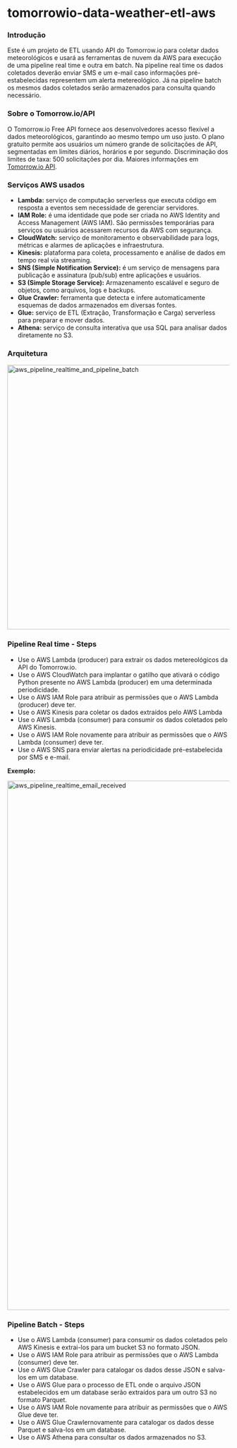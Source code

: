 # tomorrowio-data-weather-etl-aws

### Introdução

Este é um projeto de ETL usando API do Tomorrow.io para coletar dados meteorológicos e usará as ferramentas de nuvem da AWS para execução de uma pipeline real time e outra em batch. Na pipeline real time os dados coletados deverão enviar SMS e um e-mail caso informações pré-estabelecidas representem um alerta metereológico. Já na pipeline batch os mesmos dados coletados serão armazenados para consulta quando necessário. 

### Sobre o Tomorrow.io/API

O Tomorrow.io Free API fornece aos desenvolvedores acesso flexível a dados meteorológicos, garantindo ao mesmo tempo um uso justo. O plano gratuíto permite aos usuários um número grande de solicitações de API, segmentadas em limites diários, horários e por segundo. Discriminação dos limites de taxa: 500 solicitações por dia. Maiores informações em [Tomorrow.io API](https://docs.tomorrow.io/reference/welcome).

### Serviços AWS usados

- **Lambda:** serviço de computação serverless que executa código em resposta a eventos sem necessidade de gerenciar servidores.
- **IAM Role:** é uma identidade que pode ser criada no AWS Identity and Access Management (AWS IAM). São permissões temporárias para serviços ou usuários acessarem recursos da AWS com segurança.
- **CloudWatch:** serviço de monitoramento e observabilidade para logs, métricas e alarmes de aplicações e infraestrutura.
- **Kinesis:** plataforma para coleta, processamento e análise de dados em tempo real via streaming.
- **SNS (Simple Notification Service):** é um serviço de mensagens para publicação e assinatura (pub/sub) entre aplicações e usuários.
- **S3 (Simple Storage Service):** Armazenamento escalável e seguro de objetos, como arquivos, logs e backups.
- **Glue Crawler:** ferramenta que detecta e infere automaticamente esquemas de dados armazenados em diversas fontes.
- **Glue:** serviço de ETL (Extração, Transformação e Carga) serverless para preparar e mover dados.
- **Athena:** serviço de consulta interativa que usa SQL para analisar dados diretamente no S3.

### Arquitetura

<img width="600" alt="aws_pipeline_realtime_and_pipeline_batch" src="https://github.com/marcelodutra7/my-repository/blob/b64ad6cdd64dc31407b729a4d39a02d35d09e0e9/images/aws_pipeline_realtime_and_pipeline_batch.png">

### Pipeline Real time - Steps

- Use o AWS Lambda (producer) para extrair os dados metereológicos da API do Tomorrow.io.
- Use o AWS CloudWatch para implantar o gatilho que ativará o código Python presente no AWS Lambda (producer) em uma determinada periodicidade.
- Use o AWS IAM Role para atribuir as permissões que o AWS Lambda (producer) deve ter.
- Use o AWS Kinesis para coletar os dados extraídos pelo AWS Lambda
- Use o AWS Lambda (consumer) para consumir os dados coletados pelo AWS Kinesis.
- Use o AWS IAM Role novamente para atribuir as permissões que o AWS Lambda (consumer) deve ter.
- Use o AWS SNS para enviar alertas na periodicidade pré-estabelecida por SMS e e-mail.

**Exemplo:**

<img width="1200" alt="aws_pipeline_realtime_email_received" src="https://github.com/marcelodutra7/my-repository/blob/a75038b0d67d9cec8e2a2caea4211a39db24db83/images/aws_pipeline_realtime_email_received.png">

### Pipeline Batch - Steps

- Use o AWS Lambda (consumer) para consumir os dados coletados pelo AWS Kinesis e extrai-los para um bucket S3 no formato JSON.
- Use o AWS IAM Role para atribuir as permissões que o AWS Lambda (consumer) deve ter.
- Use o AWS Glue Crawler para catalogar os dados desse JSON e salva-los em um database.
- Use o AWS Glue para o processo de ETL onde o arquivo JSON estabelecidos em um database serão extraídos para um outro S3 no formato Parquet.
- Use o AWS IAM Role novamente para atribuir as permissões que o AWS Glue deve ter.
- Use o AWS Glue Crawlernovamente para catalogar os dados desse Parquet e salva-los em um database.
- Use o AWS Athena para consultar os dados armazenados no S3.
